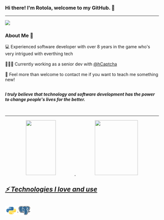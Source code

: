 ### Hi there! I'm Rotola, welcome to my GitHub. 👋

<hr />
	<a href="mailto:akins.rotola@gmail.com">
	  <img align="left" width="26px" src="https://cdn.jsdelivr.net/npm/simple-icons@v3/icons/gmail.svg" />
	</a>

<br/>

### About Me 🚀
💻 Experienced software developer with over 8 years in the game who's very intrigued with everthing tech </br> </br>
👨🏼‍💻 Currently working as a senior dev with [@hCaptcha](https://hcaptcha.com)</br></br>
💬 Feel more than welcome to contact me if you want to teach me something new!</br></br>
   
 <b><i>I truly believe that technology and software development has the power to change people's lives for the better. 
   
<br/>
<hr />
  
<div align="center">
  <a href="https://github.com/rustyro">
  <img height="180em" src="https://github-readme-stats.vercel.app/api?username=rustyro&show_icons=true&theme=gradient&include_all_commits=true&count_private=true" style="width: 44%;"/>
  <img height="180em" src="https://github-readme-stats.vercel.app/api/top-langs/?username=rustyro&layout=compact&langs_count=7&theme=gradient" style="width: 53%;"/>
</div>
	
## ⚡ Technologies I love and use
  
<div style="display: inline_block"><br>
  <img align="center" alt="pyhton" height="30" width="40" src="https://raw.githubusercontent.com/devicons/devicon/master/icons/python/python-original.svg">
  <img align="center" alt="postgresql" height="30" width="40" src="https://raw.githubusercontent.com/devicons/devicon/master/icons/postgresql/postgresql-original.svg">                                                        
</div>
